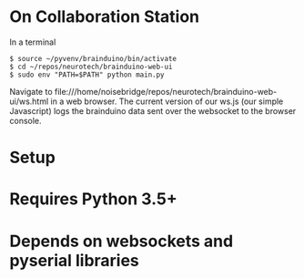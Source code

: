 On Collaboration Station
========================
In a terminal
```
$ source ~/pyvenv/brainduino/bin/activate
$ cd ~/repos/neurotech/brainduino-web-ui
$ sudo env "PATH=$PATH" python main.py
```
Navigate to file:///home/noisebridge/repos/neurotech/brainduino-web-ui/ws.html in a web browser. The current version of our ws.js (our simple Javascript) logs the brainduino data sent over the websocket to the browser console.

Setup
=====
# Requires Python 3.5+
# Depends on websockets and pyserial libraries
